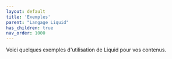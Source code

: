 ```yaml
---
layout: default
title: 'Exemples'
parent: "Langage Liquid"
has_children: true
nav_order: 1000
---
```


Voici quelques exemples d'utilisation de Liquid pour vos contenus.
